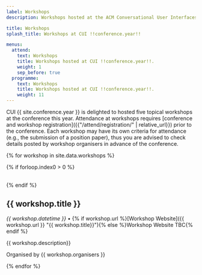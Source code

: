 ```yaml
---
label: Workshops
description: Workshops hosted at the ACM Conversational User Interfaces (CUI) !!conference.year!! conference.

title: Workshops
splash_title: Workshops at CUI !!conference.year!!

menus:
  attend:
    text: Workshops
    title: Workshops hosted at CUI !!conference.year!!.
    weight: 1
    sep_before: true
  programme:
    text: Workshops
    title: Workshops hosted at CUI !!conference.year!!.
    weight: 11
---
```


CUI {{ site.conference.year }} is delighted to hosted five topical workshops at the conference this year. Attendance at workshops requires [conference and workshop registration]({{"/attend/registration/" | relative_url}}) prior to the conference. Each workshop may have its own criteria for attendance (e.g., the submission of a position paper), thus you are advised to check details posted by workshop organisers in advance of the conference.

{% for workshop in site.data.workshops %}

{% if forloop.index0 > 0 %}

<br>
{% endif %}

## {{ workshop.title }}
<em>{{ workshop.datetime }}</em> &bull; {% if workshop.url %}[Workshop Website]({{ workshop.url }} "{{ workshop.title}}"){% else %}Workshop Website TBC{% endif %}

{{ workshop.description}}

Organised by {{ workshop.organisers }}

{% endfor %}
